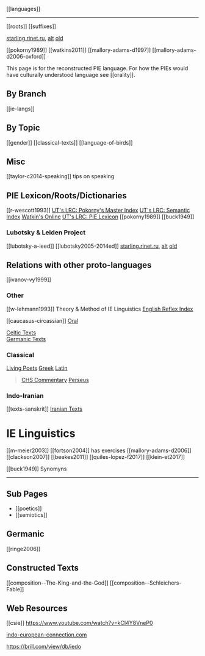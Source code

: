 [[languages]]

---

[[roots]]
[[suffixes]]

[starling.rinet.ru](https://starling.rinet.ru/cgi-bin/query.cgi?basename=%5Cdata%5Cie%5Cpiet&root=config), [alt](https://starlingdb.org/) [old](https://web.archive.org/web/20110709042127/http://www.indo-european.nl/cgi-bin/startq.cgi?flags=endnnnl&root=leiden&basename=%5Cdata%5Cie%5Cpokorny)

[[pokorny1989]]
[[watkins2011]]
[[mallory-adams-d1997]]
[[mallory-adams-d2006-oxford]]

This page is for the reconstructed PIE language. For how the PIEs would have culturally understood language see [[orality]].

## By Branch
[[ie-langs]]

## By Topic
[[gender]]
[[classical-texts]]
[[language-of-birds]]
## Misc
[[taylor-c2014-speaking]] tips on speaking

## PIE Lexicon/Roots/Dictionaries
[[r-wescott1993]]
[UT's LRC: Pokorny's Master Index](https://lrc.la.utexas.edu/lex/master)
[UT's LRC: Semantic Index](https://lrc.la.utexas.edu/lex/semantic)
[Watkin's Online](https://www.ahdictionary.com/word/indoeurop.html)
[UT's LRC: PIE Lexicon](https://lrc.la.utexas.edu/lex)
[[pokorny1989]]
[[buck1949]]

### Lubotsky & Leiden Project
[[lubotsky-a-ieed]]
[[lubotsky2005-2014ed]] 
[starling.rinet.ru](https://starling.rinet.ru/cgi-bin/query.cgi?basename=%5Cdata%5Cie%5Cpiet&root=config), [alt](https://starlingdb.org/) [old](https://web.archive.org/web/20110709042127/http://www.indo-european.nl/cgi-bin/startq.cgi?flags=endnnnl&root=leiden&basename=%5Cdata%5Cie%5Cpokorny)



## Relations with other proto-languages
[[ivanov-vy1999]]


### Other
[[w-lehmann1993]] Theory & Method of IE Linguistics
[English Reflex Index](https://lrc.la.utexas.edu/lex/languages/E)

[[caucasus-circassian]]
[Oral](orality.md)
 
[Celtic Texts](texts-celtic.md)  
[Germanic Texts](germanic-texts.md)



### Classical
[Living Poets](https://livingpoets.dur.ac.uk/w/Welcome-to-Living-Poets)
[Greek](greek-texts)
[Latin](latin-texts-poetics.md)
> [CHS Commentary](https://ahcip.chs.harvard.edu/)
> [Perseus](http://www.perseus.tufts.edu/hopper/)
### Indo-Iranian 

[[texts-sanskrit]]
[Iranian Texts](texts-iranian.md)


# IE Linguistics
[[m-meier2003]]
[[fortson2004]] has exercises
[[mallory-adams-d2006]]
[[clackson2007]]
[[beekes2011]]
[[quiles-lopez-f2017]]
[[klein-et2017]]


[[buck1949]] Synomyns

---
## Sub Pages
- [[poetics]]
- [[semiotics]]

## Germanic
[[ringe2006]]

## Constructed Texts
[[composition--The-King-and-the-God]]
[[composition--Schleichers-Fable]]



## Web Resources
[[csie]]
https://www.youtube.com/watch?v=kCI4Y8VneP0

[indo-european-connection.com](https://www.indo-european-connection.com/words?page=1)

https://brill.com/view/db/iedo